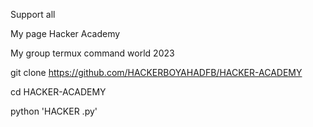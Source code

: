 Support all 


My page Hacker Academy 


My group termux command world 2023






git clone https://github.com/HACKERBOYAHADFB/HACKER-ACADEMY


cd HACKER-ACADEMY


python 'HACKER .py'
